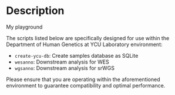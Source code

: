 # Description
My playground

The scripts listed below are specifically designed for use within the Department of Human Genetics at YCU Laboratory environment:

- `create-ycu-db`: Create samples database as SQLite
- `wesanno`: Downstream analysis for WES
- `wgsanno`: Downstream analysis for srWGS

Please ensure that you are operating within the aforementioned environment to guarantee compatibility and optimal performance.
